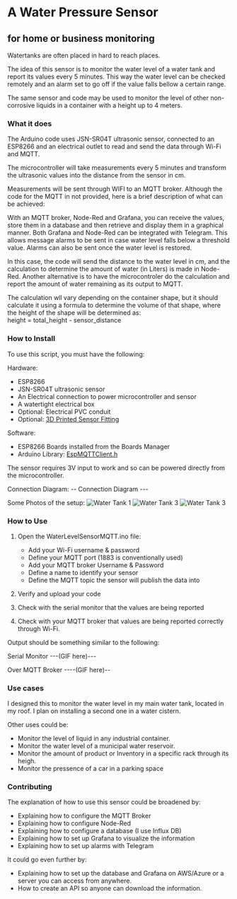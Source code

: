 # A Water Pressure Sensor 
## for home or business monitoring

Watertanks are often placed in hard to reach places.

The idea of this sensor is to monitor the water level of a water tank and report its values every 5 minutes. This way the water level can be checked remotely and an alarm set to go off if the value falls bellow a certain range. 

The same sensor and code may be used to monitor the level of other non-corrosive liquids in a container with a height up to 4 meters. 

### What it does
The Arduino code uses JSN-SR04T ultrasonic sensor, connected to an ESP8266 and an electrical outlet to read and send the data through Wi-Fi and MQTT. 

The microcontroller will take measurements every 5 minutes and transform the ultrasonic values into the distance from the sensor in cm.  

Measurements will be sent through WIFI to an MQTT broker. Although the code for the MQTT in not provided, here is a brief description of what can be achieved:

With an MQTT broker, Node-Red and Grafana, you can receive the values, store them in a database and then retrieve and display them in a graphical manner. Both Grafana and Node-Red can be integrated with Telegram. This allows message alarms to be sent in case water level falls below a threshold value. Alarms can also be sent once the water level is restored. 

In this case, the code will send the distance to the water level in cm, and the calculation to determine the amount of water (in Liters) is made in Node-Red. Another alternative is to have the microcontroler do the calculation and report the amount of water remaining as its output to MQTT.  

The calculation wll vary depending on the container shape, but it should calculate it using a formula to determine the volume of that shape, where the height of the shape will be determined as:  
height = total_height - sensor_distance

### How to Install

To use this script, you must have the following:

Hardware:
- ESP8266
- JSN-SR04T ultrasonic sensor
- An Electrical connection to power microcontroller and sensor
- A watertight electrical box
- Optional: Electrical PVC conduit
- Optional: [3D Printed Sensor Fitting](https://www.prusaprinters.org/prints/67422-jsn-sr04t-water-level-sensor-case)

Software:
- ESP8266 Boards installed from the Boards Manager
- Arduino Library: [EspMQTTClient.h](https://www.arduino.cc/reference/en/libraries/espmqttclient/)

The sensor requires 3V input to work and so can be powered directly from the microcontroller. 

Connection Diagram:
-- Connection Diagram ---

Some Photos of the setup:
![Water Tank 1](https://bite-size.mx/WaterTank1.png)
![Water Tank 3](https://bite-size.mx/WaterTank2.png)
![Water Tank 3](https://bite-size.mx/WaterTank3.png)

### How to Use

1. Open the WaterLevelSensorMQTT.ino file:
    - Add your Wi-Fi username & password
    - Define your MQTT port (1883 is conventionally used)
    - Add your MQTT broker Username & Password
    - Define a name to identify your sensor
    - Define the MQTT topic the sensor will publish the data into

2. Verify and upload your code

3. Check with the serial monitor that the values are being reported

4. Check with your MQTT broker that values are being reported correctly through Wi-Fi. 

Output should be something similar to the following:

Serial Monitor
---(GIF here)---

Over MQTT Broker
----(GIF here)--

### Use cases

I designed this to monitor the water level in my main water tank, located in my roof. I plan on installing a second one in a water cistern. 

Other uses could be:  
- Monitor the level of liquid in any industrial container.
- Monitor the water level of a municipal water reservoir. 
- Monitor the amount of product or Inventory in a specific rack through its heigh. 
- Monitor the pressence of a car in a parking space

### Contributing

The explanation of how to use this sensor could be broadened by:  
- Explaining how to configure the MQTT Broker
- Explaining how to configure Node-Red
- Explaining how to configure a database (I use Influx DB)
- Explaining how to set up Grafana to visualize the information
- Explaining how to set up alarms with Telegram

It could go even further by:
- Explaining how to set up the database and Grafana on AWS/Azure or a server you can access from anywhere.
- How to create an API so anyone can download the information.
